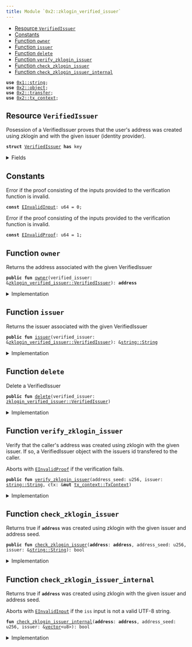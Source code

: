 ```yaml
---
title: Module `0x2::zklogin_verified_issuer`
---
```




-  [Resource `VerifiedIssuer`](#0x2_zklogin_verified_issuer_VerifiedIssuer)
-  [Constants](#@Constants_0)
-  [Function `owner`](#0x2_zklogin_verified_issuer_owner)
-  [Function `issuer`](#0x2_zklogin_verified_issuer_issuer)
-  [Function `delete`](#0x2_zklogin_verified_issuer_delete)
-  [Function `verify_zklogin_issuer`](#0x2_zklogin_verified_issuer_verify_zklogin_issuer)
-  [Function `check_zklogin_issuer`](#0x2_zklogin_verified_issuer_check_zklogin_issuer)
-  [Function `check_zklogin_issuer_internal`](#0x2_zklogin_verified_issuer_check_zklogin_issuer_internal)


<pre><code><b>use</b> <a href="../move-stdlib/string.md#0x1_string">0x1::string</a>;
<b>use</b> <a href="object.md#0x2_object">0x2::object</a>;
<b>use</b> <a href="transfer.md#0x2_transfer">0x2::transfer</a>;
<b>use</b> <a href="tx_context.md#0x2_tx_context">0x2::tx_context</a>;
</code></pre>



<a name="0x2_zklogin_verified_issuer_VerifiedIssuer"></a>

## Resource `VerifiedIssuer`

Posession of a VerifiedIssuer proves that the user's address was created using zklogin and with the given issuer
(identity provider).


<pre><code><b>struct</b> <a href="zklogin_verified_issuer.md#0x2_zklogin_verified_issuer_VerifiedIssuer">VerifiedIssuer</a> <b>has</b> key
</code></pre>



<details>
<summary>Fields</summary>


<dl>
<dt>
<code>id: <a href="object.md#0x2_object_UID">object::UID</a></code>
</dt>
<dd>
 The ID of this VerifiedIssuer
</dd>
<dt>
<code>owner: <b>address</b></code>
</dt>
<dd>
 The address this VerifiedID is associated with
</dd>
<dt>
<code>issuer: <a href="../move-stdlib/string.md#0x1_string_String">string::String</a></code>
</dt>
<dd>
 The issuer
</dd>
</dl>


</details>

<a name="@Constants_0"></a>

## Constants


<a name="0x2_zklogin_verified_issuer_EInvalidInput"></a>

Error if the proof consisting of the inputs provided to the verification function is invalid.


<pre><code><b>const</b> <a href="zklogin_verified_issuer.md#0x2_zklogin_verified_issuer_EInvalidInput">EInvalidInput</a>: u64 = 0;
</code></pre>



<a name="0x2_zklogin_verified_issuer_EInvalidProof"></a>

Error if the proof consisting of the inputs provided to the verification function is invalid.


<pre><code><b>const</b> <a href="zklogin_verified_issuer.md#0x2_zklogin_verified_issuer_EInvalidProof">EInvalidProof</a>: u64 = 1;
</code></pre>



<a name="0x2_zklogin_verified_issuer_owner"></a>

## Function `owner`

Returns the address associated with the given VerifiedIssuer


<pre><code><b>public</b> <b>fun</b> <a href="zklogin_verified_issuer.md#0x2_zklogin_verified_issuer_owner">owner</a>(verified_issuer: &<a href="zklogin_verified_issuer.md#0x2_zklogin_verified_issuer_VerifiedIssuer">zklogin_verified_issuer::VerifiedIssuer</a>): <b>address</b>
</code></pre>



<details>
<summary>Implementation</summary>


<pre><code><b>public</b> <b>fun</b> <a href="zklogin_verified_issuer.md#0x2_zklogin_verified_issuer_owner">owner</a>(verified_issuer: &<a href="zklogin_verified_issuer.md#0x2_zklogin_verified_issuer_VerifiedIssuer">VerifiedIssuer</a>): <b>address</b> {
    verified_issuer.owner
}
</code></pre>



</details>

<a name="0x2_zklogin_verified_issuer_issuer"></a>

## Function `issuer`

Returns the issuer associated with the given VerifiedIssuer


<pre><code><b>public</b> <b>fun</b> <a href="zklogin_verified_issuer.md#0x2_zklogin_verified_issuer_issuer">issuer</a>(verified_issuer: &<a href="zklogin_verified_issuer.md#0x2_zklogin_verified_issuer_VerifiedIssuer">zklogin_verified_issuer::VerifiedIssuer</a>): &<a href="../move-stdlib/string.md#0x1_string_String">string::String</a>
</code></pre>



<details>
<summary>Implementation</summary>


<pre><code><b>public</b> <b>fun</b> <a href="zklogin_verified_issuer.md#0x2_zklogin_verified_issuer_issuer">issuer</a>(verified_issuer: &<a href="zklogin_verified_issuer.md#0x2_zklogin_verified_issuer_VerifiedIssuer">VerifiedIssuer</a>): &String {
    &verified_issuer.issuer
}
</code></pre>



</details>

<a name="0x2_zklogin_verified_issuer_delete"></a>

## Function `delete`

Delete a VerifiedIssuer


<pre><code><b>public</b> <b>fun</b> <a href="zklogin_verified_issuer.md#0x2_zklogin_verified_issuer_delete">delete</a>(verified_issuer: <a href="zklogin_verified_issuer.md#0x2_zklogin_verified_issuer_VerifiedIssuer">zklogin_verified_issuer::VerifiedIssuer</a>)
</code></pre>



<details>
<summary>Implementation</summary>


<pre><code><b>public</b> <b>fun</b> <a href="zklogin_verified_issuer.md#0x2_zklogin_verified_issuer_delete">delete</a>(verified_issuer: <a href="zklogin_verified_issuer.md#0x2_zklogin_verified_issuer_VerifiedIssuer">VerifiedIssuer</a>) {
    <b>let</b> <a href="zklogin_verified_issuer.md#0x2_zklogin_verified_issuer_VerifiedIssuer">VerifiedIssuer</a> { id, owner: _, issuer: _ } = verified_issuer;
    id.<a href="zklogin_verified_issuer.md#0x2_zklogin_verified_issuer_delete">delete</a>();
}
</code></pre>



</details>

<a name="0x2_zklogin_verified_issuer_verify_zklogin_issuer"></a>

## Function `verify_zklogin_issuer`

Verify that the caller's address was created using zklogin with the given issuer. If so, a VerifiedIssuer object
with the issuers id transfered to the caller.

Aborts with <code><a href="zklogin_verified_issuer.md#0x2_zklogin_verified_issuer_EInvalidProof">EInvalidProof</a></code> if the verification fails.


<pre><code><b>public</b> <b>fun</b> <a href="zklogin_verified_issuer.md#0x2_zklogin_verified_issuer_verify_zklogin_issuer">verify_zklogin_issuer</a>(address_seed: u256, issuer: <a href="../move-stdlib/string.md#0x1_string_String">string::String</a>, ctx: &<b>mut</b> <a href="tx_context.md#0x2_tx_context_TxContext">tx_context::TxContext</a>)
</code></pre>



<details>
<summary>Implementation</summary>


<pre><code><b>public</b> <b>fun</b> <a href="zklogin_verified_issuer.md#0x2_zklogin_verified_issuer_verify_zklogin_issuer">verify_zklogin_issuer</a>(
    address_seed: u256,
    issuer: String,
    ctx: &<b>mut</b> TxContext,
) {
    <b>let</b> sender = ctx.sender();
    <b>assert</b>!(<a href="zklogin_verified_issuer.md#0x2_zklogin_verified_issuer_check_zklogin_issuer">check_zklogin_issuer</a>(sender, address_seed, &issuer), <a href="zklogin_verified_issuer.md#0x2_zklogin_verified_issuer_EInvalidProof">EInvalidProof</a>);
    <a href="transfer.md#0x2_transfer_transfer">transfer::transfer</a>(
        <a href="zklogin_verified_issuer.md#0x2_zklogin_verified_issuer_VerifiedIssuer">VerifiedIssuer</a> {
            id: <a href="object.md#0x2_object_new">object::new</a>(ctx),
            owner: sender,
            issuer
        },
        sender
    )
}
</code></pre>



</details>

<a name="0x2_zklogin_verified_issuer_check_zklogin_issuer"></a>

## Function `check_zklogin_issuer`

Returns true if <code><b>address</b></code> was created using zklogin with the given issuer and address seed.


<pre><code><b>public</b> <b>fun</b> <a href="zklogin_verified_issuer.md#0x2_zklogin_verified_issuer_check_zklogin_issuer">check_zklogin_issuer</a>(<b>address</b>: <b>address</b>, address_seed: u256, issuer: &<a href="../move-stdlib/string.md#0x1_string_String">string::String</a>): bool
</code></pre>



<details>
<summary>Implementation</summary>


<pre><code><b>public</b> <b>fun</b> <a href="zklogin_verified_issuer.md#0x2_zklogin_verified_issuer_check_zklogin_issuer">check_zklogin_issuer</a>(
    <b>address</b>: <b>address</b>,
    address_seed: u256,
    issuer: &String,
): bool {
    <a href="zklogin_verified_issuer.md#0x2_zklogin_verified_issuer_check_zklogin_issuer_internal">check_zklogin_issuer_internal</a>(<b>address</b>, address_seed, issuer.bytes())
}
</code></pre>



</details>

<a name="0x2_zklogin_verified_issuer_check_zklogin_issuer_internal"></a>

## Function `check_zklogin_issuer_internal`

Returns true if <code><b>address</b></code> was created using zklogin with the given issuer and address seed.

Aborts with <code><a href="zklogin_verified_issuer.md#0x2_zklogin_verified_issuer_EInvalidInput">EInvalidInput</a></code> if the <code>iss</code> input is not a valid UTF-8 string.


<pre><code><b>fun</b> <a href="zklogin_verified_issuer.md#0x2_zklogin_verified_issuer_check_zklogin_issuer_internal">check_zklogin_issuer_internal</a>(<b>address</b>: <b>address</b>, address_seed: u256, issuer: &<a href="../move-stdlib/vector.md#0x1_vector">vector</a>&lt;u8&gt;): bool
</code></pre>



<details>
<summary>Implementation</summary>


<pre><code><b>native</b> <b>fun</b> <a href="zklogin_verified_issuer.md#0x2_zklogin_verified_issuer_check_zklogin_issuer_internal">check_zklogin_issuer_internal</a>(
    <b>address</b>: <b>address</b>,
    address_seed: u256,
    issuer: &<a href="../move-stdlib/vector.md#0x1_vector">vector</a>&lt;u8&gt;,
): bool;
</code></pre>



</details>
